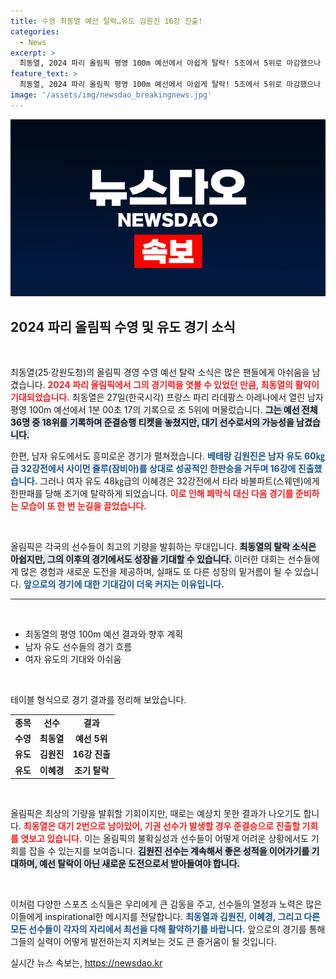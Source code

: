 ```yaml
---
title: 수영 최동열 예선 탈락…유도 김원진 16강 진출!
categories:
  - News
excerpt: >
  최동열, 2024 파리 올림픽 평영 100m 예선에서 아쉽게 탈락! 5조에서 5위로 마감했으나 대기 2번으로 준결승의 꿈을 놓지 않았다. 기권자가 있다면 기적이?
feature_text: >
  최동열, 2024 파리 올림픽 평영 100m 예선에서 아쉽게 탈락! 5조에서 5위로 마감했으나 대기 2번으로 준결승의 꿈을 놓지 않았다. 기권자가 있다면 기적이?
image: '/assets/img/newsdao_breakingnews.jpg'
---
```


<p><img src="/assets/img/newsdao_breakingnews.jpg" alt="firstkoreanews 속보" /></p>

<h2 data-ke-size="size26">2024 파리 올림픽 수영 및 유도 경기 소식</h2>

<p data-ke-size="size16">&nbsp;</p>

<p>최동열(25·강원도청)의 올림픽 경영 수영 예선 탈락 소식은 많은 팬들에게 아쉬움을 남겼습니다. <b><span style="color: #ee2323;">2024 파리 올림픽에서 그의 경기력을 엿볼 수 있었던 만큼, 최동열의 활약이 기대되었습니다.</span></b> 최동열은 27일(한국시각) 프랑스 파리 라데팡스 아레나에서 열린 남자 평영 100m 예선에서 1분 00초 17의 기록으로 조 5위에 머물렀습니다. <b><span style="background-color: #21538527;">그는 예선 전체 36명 중 18위를 기록하며 준결승행 티켓을 놓쳤지만, 대기 선수로서의 가능성을 남겼습니다.</span></b></p>

<p>한편, 남자 유도에서도 흥미로운 경기가 펼쳐졌습니다. <b><span style="color: #1a5490;">베테랑 김원진은 남자 유도 60㎏급 32강전에서 사이먼 줄루(잠비아)를 상대로 성공적인 한판승을 거두며 16강에 진출했습니다.</span></b> 그러나 여자 유도 48㎏급의 이혜경은 32강전에서 타라 바불파트(스웨덴)에게 한판패를 당해 조기에 탈락하게 되었습니다. <b><span style="color: #ee2323;">이로 인해 폐막식 대신 다음 경기를 준비하는 모습이 또 한 번 눈길을 끌었습니다.</span></b></p>

<p data-ke-size="size16">&nbsp;</p>

<p>올림픽은 각국의 선수들이 최고의 기량을 발휘하는 무대입니다. <b><span style="background-color: #21538527;">최동열의 탈락 소식은 아쉽지만, 그의 이후의 경기에서도 성장을 기대할 수 있습니다.</span></b> 이러한 대회는 선수들에게 많은 경험과 새로운 도전을 제공하며, 실패도 또 다른 성장의 밑거름이 될 수 있습니다. <b><span style="color: #1a5490;">앞으로의 경기에 대한 기대감이 더욱 커지는 이유입니다.</span></b></p>

<hr>

<p data-ke-size="size16">&nbsp;</p>

<ul>
    <li>최동열의 평영 100m 예선 결과와 향후 계획</li>
    <li>남자 유도 선수들의 경기 흐름</li>
    <li>여자 유도의 기대와 아쉬움</li>
</ul>

<p data-ke-size="size16">&nbsp;</p>

<p>테이블 형식으로 경기 결과를 정리해 보았습니다.</p>

<table style="width: 100%;">
    <tr>
        <td style="text-align: center; height: 17px;"><b>종목</b></td>
        <td style="text-align: center; height: 17px;"><b>선수</b></td>
        <td style="text-align: center; height: 17px;"><b>결과</b></td>
    </tr>
    <tr>
        <td style="text-align: center; height: 17px;"><b>수영</b></td>
        <td style="text-align: center; height: 17px;"><b>최동열</b></td>
        <td style="text-align: center; height: 17px;"><b>예선 5위</b></td>
    </tr>
    <tr>
        <td style="text-align: center; height: 17px;"><b>유도</b></td>
        <td style="text-align: center; height: 17px;"><b>김원진</b></td>
        <td style="text-align: center; height: 17px;"><b>16강 진출</b></td>
    </tr>
    <tr>
        <td style="text-align: center; height: 17px;"><b>유도</b></td>
        <td style="text-align: center; height: 17px;"><b>이혜경</b></td>
        <td style="text-align: center; height: 17px;"><b>조기 탈락</b></td>
    </tr>
</table>

<p data-ke-size="size16">&nbsp;</p>

<p>올림픽은 최상의 기량을 발휘할 기회이지만, 때로는 예상치 못한 결과가 나오기도 합니다. <b><span style="color: #ee2323;">최동열은 대기 2번으로 남아있어, 기권 선수가 발생할 경우 준결승으로 진출할 기회를 엿보고 있습니다.</span></b> 이는 올림픽의 불확실성과 선수들이 어떻게 어려운 상황에서도 기회를 잡을 수 있는지를 보여줍니다. <b><span style="background-color: #21538527;">김원진 선수는 계속해서 좋은 성적을 이어가기를 기대하며, 예선 탈락이 아닌 새로운 도전으로서 받아들여야 합니다.</span></b></p>

<p data-ke-size="size16">&nbsp;</p>

<p>이처럼 다양한 스포츠 소식들은 우리에게 큰 감동을 주고, 선수들의 열정과 노력은 많은 이들에게 inspirational한 메시지를 전달합니다. <b><span style="color: #1a5490;">최동열과 김원진, 이혜경, 그리고 다른 모든 선수들이 각자의 자리에서 최선을 다해 활약하기를 바랍니다.</span></b> 앞으로의 경기를 통해 그들의 실력이 어떻게 발전하는지 지켜보는 것도 큰 즐거움이 될 것입니다.</p>
실시간 뉴스 속보는, <a href="https://newsdao.kr" rel="dofollow">https://newsdao.kr</a>


